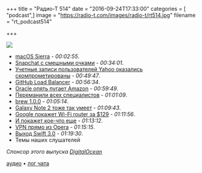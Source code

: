 +++
title = "Радио-Т 514"
date = "2016-09-24T17:33:00"
categories = [ "podcast",]
image = "https://radio-t.com/images/radio-t/rt514.jpg"
filename = "rt_podcast514"

+++

![](https://radio-t.com/images/radio-t/rt514.jpg)

- [macOS Sierra](http://www.trustedreviews.com/macos-sierra-review) - *00:02:55*.
- [Snapchat с смешными очками](https://www.wired.com/2016/09/snap-specs-snapchat/) - *00:34:01*.
- [Учетные записи пользователей Yahoo оказались скомпрометированы](https://habrahabr.ru/company/eset/blog/310774/) - *00:49:47*.
- [GitHub Load Balancer](http://githubengineering.com/introducing-glb/) - *00:56:34*.
- [Oracle опять пугает Amazon](http://1reddrop.com/2016/09/18/oracle-challenges-amazon-cloud-infrastructure/) - *00:59:49*.
- [Переманили всех специалистов](http://www.businessinsider.com/oracle-cloud-amazon-web-services-2016-9) - *01:01:09*.
- [brew 1.0.0](http://brew.sh/2016/09/21/homebrew-1.0.0/) - *01:05:14*.
- [Galaxy Note 2 тоже так умеет](http://mashable.com/2016/09/23/samsung-note-phone-explosions/) - *01:09:43*.
- [Google покажет Wi-Fi router за $129](http://venturebeat.com/2016/09/23/google-will-reportedly-launch-a-129-wi-fi-router-on-october-4/) - *01:11:56*.
- [И покажет кое-что еще](http://venturebeat.com/2016/09/19/google-teases-october-4-smartphone-event/) - *01:13:12*.
- [VPN  прямо из Opera](http://www.theverge.com/2016/9/21/12998556/opera-vpn) - *01:15:15*.
- [Выход Swift 3.0](http://www.opennet.ru/opennews/art.shtml?num=45177) - *01:19:30*.
- Темы наших слушателей

_Спонсор этого выпуска [DigitalOcean](https://www.digitalocean.com)_

[аудио](http://cdn.radio-t.com/rt_podcast514.mp3) • [лог чата](http://chat.radio-t.com/logs/radio-t-514.html)
<audio src="http://cdn.radio-t.com/rt_podcast514.mp3" preload="none"></audio>